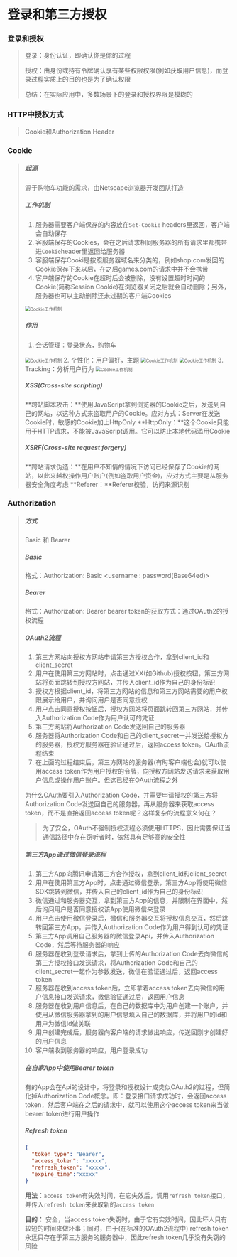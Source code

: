 # 登录和第三方授权

### 登录和授权
> 登录：身份认证，即确认你是你的过程
>
> 授权：由身份或持有令牌确认享有某些权限权限(例如获取用户信息)，而登录过程实质上的目的也是为了确认权限
>
> 总结：在实际应用中，多数场景下的登录和授权界限是模糊的
> 

### HTTP中授权方式
> Cookie和Authorization Header
> 

### Cookie
> ##### 起源
>
> 源于购物车功能的需求，由Netscape浏览器开发团队打造
>
> ##### 工作机制
>
> 1. 服务器需要客户端保存的内容放在`Set-Cookie` headers里返回，客户端会自动保存
> 2. 客服端保存的Cookies，会在之后请求相同服务器的所有请求里都携带进`Cookie`header里返回给服务器
> 3. 客服端保存Cooki是按照服务器域名来分类的，例如shop.com发回的Cookie保存下来以后，在之后games.com的请求中并不会携带
> 4. 客户端保存的Cookie在超时后会被删除，没有设置超时时间的Cookie(简称Session Cookie)在浏览器关闭之后就会自动删除；另外，服务器也可以主动删除还未过期的客户端Cookies
> <img src = "./image/03cookie1.jpg"  alt="Cookie工作机制" style="zoom:70%;" />
>
> ##### 作用
>
> 1. 会话管理：登录状态，购物车
> <img src = "./image/03cookie2.jpg"  alt="Cookie工作机制" style="zoom:70%;" />
> 2. 个性化：用户偏好，主题
> <img src = "./image/03cookie3.jpg"  alt="Cookie工作机制" style="zoom:70%;" />
> <img src = "./image/03cookie4.jpg"  alt="Cookie工作机制" style="zoom:70%;" />
> 3. Tracking：分析用户行为
> <img src = "./image/03cookie5.jpg"  alt="Cookie工作机制" style="zoom:70%;" />
>
> ##### XSS(Cross-site scripting)
>
> **跨站脚本攻击：**使用JavaScript拿到浏览器的Cookie之后，发送到自己的网站，以这种方式来盗取用户的Cookie。应对方式：Server在发送Cookie时，敏感的Cookie加上HttpOnly
> **HttpOnly：**这个Cookie只能用于HTTP请求，不能被JavaScript调用。它可以防止本地代码滥用Cookie
>
> ##### XSRF(Cross-site request forgery)
>
> **跨站请求伪造：**在用户不知情的情况下访问已经保存了Cookie的网站，以此来越权操作用户账户(例如盗取用户资金)，应对方式主要是从服务器安全角度考虑
> **Referer：**Referer校验，访问来源识别
> 

### Authorization

> ##### 方式
>
> Basic 和 Bearer
>
> ##### Basic
>
> 格式：Authorization: Basic <username : password(Base64ed)>
>
> ##### Bearer
>
> 格式：Authorization: Bearer <bearer token>
> bearer token的获取方式：通过OAuth2的授权流程
>
> ##### OAuth2流程
>
> 1. 第三方网站向授权方网站申请第三方授权合作，拿到client_id和client_secret
> 2. 用户在使用第三方网站时，点击通过XX(如Github)授权按钮，第三方网站将页面跳转到授权方网站，并传入client_id作为自己的身份标识
> 3. 授权方根据client_id，将第三方网站的信息和第三方网站需要的用户权限展示给用户，并询问用户是否同意授权
> 4. 用户点击同意授权按钮后，授权方网站将页面跳转回第三方网站，并传入Authorization Code作为用户认可的凭证
> 5. 第三方网站将Authorization Code发送回自己的服务器
> 6. 服务器将Authorization Code和自己的client_secret一并发送给授权方的服务器，授权方服务器在验证通过后，返回access token。OAuth流程结束
> 7. 在上面的过程结束后，第三方网站的服务器(有时客户端也会)就可以使用access token作为用户授权的令牌，向授权方网站发送请求来获取用户信息或操作用户账户。但这已经在OAuth流程之外
>
> 为什么OAuth要引入Authorization Code，并需要申请授权的第三方将Authorization Code发送回自己的服务器，再从服务器来获取access token，而不是直接返回access token呢？这样复杂的流程意义何在？
>
> > 为了安全，OAuth不强制授权流程必须使用HTTPS，因此需要保证当通信路径中存在窃听者时，依然具有足够高的安全性
>
> ##### 第三方App通过微信登录流程
>
> 1. 第三方App向腾讯申请第三方合作授权，拿到client_id和client_secret
> 2. 用户在使用第三方App时，点击通过微信登录，第三方App将使用微信SDK跳转到微信，并传入自己的client_id作为自己的身份标识
> 3. 微信通过和服务器交互，拿到第三方App的信息，并限制在界面中，然后询问用户是否同意授权该App使用微信来登录
> 4. 用户点击使用微信登录后，微信和服务器交互将授权信息交互，然后跳转回第三方App，并传入Authorization Code作为用户得到认可的凭证
> 5. 第三方App调用自己服务器的微信登录Api，并传入Authorization Code，然后等待服务器的响应
> 6. 服务器在收到登录请求后，拿到上传的Authorization Code去向微信的第三方授权接口发送请求，将Authorization Code和自己的client_secret一起作为参数发送，微信在验证通过后，返回access token
> 7. 服务器在收到access token后，立即拿着access token去向微信的用户信息接口发送请求，微信验证通过后，返回用户信息
> 8. 服务器在收到用户信息后，在自己的数据库中为用户创建一个账户，并使用从微信服务器拿到的用户信息填入自己的数据库，并将用户的id和用户为微信id做关联
> 9. 用户创建完成后，服务器向客户端的请求做出响应，传送回刚才创建好的用户信息
> 10. 客户端收到服务器的响应，用户登录成功
>
> ##### 在自家App中使用Bearer token
>
> 有的App会在Api的设计中，将登录和授权设计成类似OAuth2的过程，但简化掉Authorization Code概念。即：登录接口请求成功时，会返回access token，然后客户端在之后的请求中，就可以使用这个access token来当做bearer token进行用户操作
>
> ##### Refresh token
>
> ```json
> {
> 	"token_type": "Bearer",
> 	"access_token": "xxxxx",
> 	"refresh_token": "xxxxx",
> 	"expire_time":"xxxxx"
> }
> ```
>
> **用法：**`access token`有失效时间，在它失效后，调用`refresh token`接口，并传入`refresh token`来获取新的`access token`
>
> **目的：** 安全，当access token失窃时，由于它有实效时间，因此坏人只有较短的时间来做坏事；同时，由于(在标准的OAuth2流程中) refresh token永远只存在于第三方服务的服务器中，因此refresh token几乎没有失窃的风险
